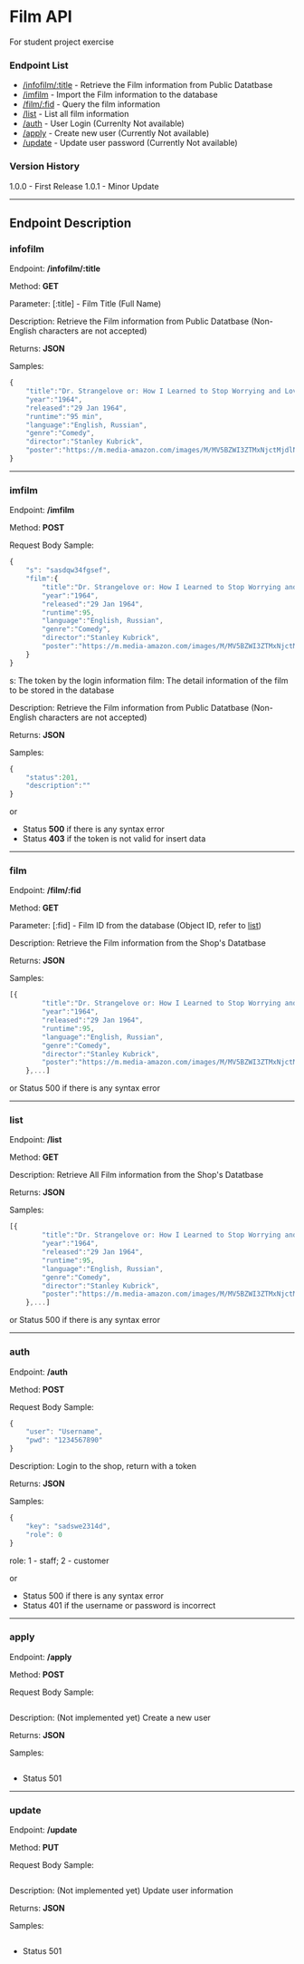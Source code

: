 # Film API 
For student project exercise

### Endpoint List
- [/infofilm/:title](#infofilm) - Retrieve the Film information from Public Datatbase
- [/imfilm](#imfilm) - Import the Film information to the database
- [/film/:fid](#film) - Query the film information
- [/list](#list) - List all film information
- [/auth](#auth) - User Login (Currenlty Not available)
- [/apply](#apply) - Create new user (Currently Not available)
- [/update](#update) - Update user password (Currently Not available)

### Version History
1.0.0 - First Release 
1.0.1 - Minor Update

---

## Endpoint Description
### **infofilm**
Endpoint: **/infofilm/:title**

Method:  **GET**

Parameter: [:title] - Film Title (Full Name)

Description: Retrieve the Film information from Public Datatbase (Non-English characters are not accepted)

Returns: **JSON**

Samples: 
```javascript
{
    "title":"Dr. Strangelove or: How I Learned to Stop Worrying and Love the Bomb",
    "year":"1964",
    "released":"29 Jan 1964",
    "runtime":"95 min",
    "language":"English, Russian",
    "genre":"Comedy",
    "director":"Stanley Kubrick",
    "poster":"https://m.media-amazon.com/images/M/MV5BZWI3ZTMxNjctMjdlNS00NmUwLWFiM2YtZDUyY2I3N2MxYTE0XkEyXkFqcGdeQXVyNzkwMjQ5NzM@._V1_SX300.jpg"
}
```

---

### **imfilm**
Endpoint: **/imfilm**

Method:  **POST**

Request Body Sample: 
```javascript
{
    "s": "sasdqw34fgsef",
    "film":{
        "title":"Dr. Strangelove or: How I Learned to Stop Worrying and Love the Bomb",
        "year":"1964",
        "released":"29 Jan 1964",
        "runtime":95,
        "language":"English, Russian",
        "genre":"Comedy",
        "director":"Stanley Kubrick",
        "poster":"https://m.media-amazon.com/images/M/MV5BZWI3ZTMxNjctMjdlNS00NmUwLWFiM2YtZDUyY2I3N2MxYTE0XkEyXkFqcGdeQXVyNzkwMjQ5NzM@._V1_SX300.jpg"
    }
}
```
s: The token by the login information
film: The detail information of the film to be stored in the database

Description: Retrieve the Film information from Public Datatbase (Non-English characters are not accepted)

Returns: **JSON**

Samples: 
```javascript
{
    "status":201,
    "description":""
}
```
or 

* Status **500** if there is any syntax error
* Status **403** if the token is not valid for insert data

---

### **film**
Endpoint: **/film/:fid**

Method:  **GET**

Parameter: [:fid] - Film ID from the database (Object ID, refer to [list](#list))

Description: Retrieve the Film information from the Shop's Datatbase 

Returns: **JSON**

Samples: 
```javascript
[{
        "title":"Dr. Strangelove or: How I Learned to Stop Worrying and Love the Bomb",
        "year":"1964",
        "released":"29 Jan 1964",
        "runtime":95,
        "language":"English, Russian",
        "genre":"Comedy",
        "director":"Stanley Kubrick",
        "poster":"https://m.media-amazon.com/images/M/MV5BZWI3ZTMxNjctMjdlNS00NmUwLWFiM2YtZDUyY2I3N2MxYTE0XkEyXkFqcGdeQXVyNzkwMjQ5NzM@._V1_SX300.jpg"
    },...]
```
or Status 500 if there is any syntax error


---

### **list**
Endpoint: **/list**

Method:  **GET**

Description: Retrieve All Film information from the Shop's Datatbase 

Returns: **JSON**

Samples: 
```javascript
[{
        "title":"Dr. Strangelove or: How I Learned to Stop Worrying and Love the Bomb",
        "year":"1964",
        "released":"29 Jan 1964",
        "runtime":95,
        "language":"English, Russian",
        "genre":"Comedy",
        "director":"Stanley Kubrick",
        "poster":"https://m.media-amazon.com/images/M/MV5BZWI3ZTMxNjctMjdlNS00NmUwLWFiM2YtZDUyY2I3N2MxYTE0XkEyXkFqcGdeQXVyNzkwMjQ5NzM@._V1_SX300.jpg"
    },...]
```
or Status 500 if there is any syntax error

---

### **auth**
Endpoint: **/auth**

Method:  **POST**

Request Body Sample: 
```javascript
{
    "user": "Username",
    "pwd": "1234567890"
}
```

Description: Login to the shop, return with a token 

Returns: **JSON**

Samples: 
```javascript
{
    "key": "sadswe2314d",
    "role": 0
}
```
role: 1 - staff; 2 - customer

or 
* Status 500 if there is any syntax error
* Status 401 if the username or password is incorrect

---

### **apply**
Endpoint: **/apply**

Method:  **POST**

Request Body Sample: 
```javascript
```

Description: (Not implemented yet) Create a new user

Returns: **JSON**

Samples: 
```javascript
```


* Status 501 

---

### **update**
Endpoint: **/update**

Method:  **PUT**

Request Body Sample: 
```javascript
```

Description: (Not implemented yet) Update user information

Returns: **JSON**

Samples: 
```javascript
```


* Status 501 

